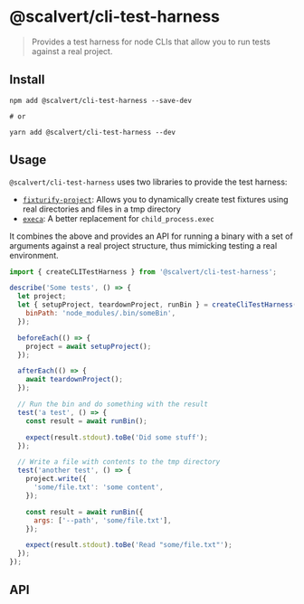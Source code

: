 # @scalvert/cli-test-harness

> Provides a test harness for node CLIs that allow you to run tests against a real project.

## Install

```shell
npm add @scalvert/cli-test-harness --save-dev

# or

yarn add @scalvert/cli-test-harness --dev
```

## Usage

`@scalvert/cli-test-harness` uses two libraries to provide the test harness:

- [`fixturify-project`](https://github.com/stefanpenner/node-fixturify-project): Allows you to dynamically create test fixtures using real directories and files in a tmp directory
- [`execa`](https://github.com/sindresorhus/execa): A better replacement for `child_process.exec`

It combines the above and provides an API for running a binary with a set of arguments against a real project structure, thus mimicking testing a real environment.

```js
import { createCLITestHarness } from '@scalvert/cli-test-harness';

describe('Some tests', () => {
  let project;
  let { setupProject, teardownProject, runBin } = createCliTestHarness({
    binPath: 'node_modules/.bin/someBin',
  });

  beforeEach(() => {
    project = await setupProject();
  });

  afterEach(() => {
    await teardownProject();
  });

  // Run the bin and do something with the result
  test('a test', () => {
    const result = await runBin();

    expect(result.stdout).toBe('Did some stuff');
  });

  // Write a file with contents to the tmp directory
  test('another test', () => {
    project.write({
      'some/file.txt': 'some content',
    });

    const result = await runBin({
      args: ['--path', 'some/file.txt'],
    });

    expect(result.stdout).toBe('Read "some/file.txt"');
  });
});
```

## API

<!--DOCS_START-->

<!--DOCS_END-->
